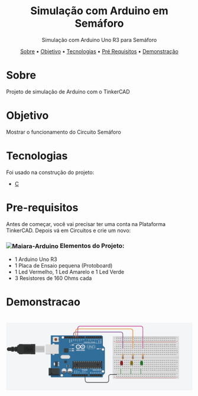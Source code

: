 <h1 align="center">Simulação com Arduino em Semáforo </h1>

<p align="center">Simulação com Arduino Uno R3 para Semáforo </p>


<p align="center"> 
 <a href="#sobre">Sobre</a> •
 <a href="#objetivo">Objetivo</a> •
 <a href="#tecnologias">Tecnologias</a> • 
 <a href="#pre-requisitos">Pré Requisitos</a> • 
 <a href="#demonstracao">Demonstração</a>
 
</p>

# Sobre
<p>Projeto de simulação de Arduino com o TinkerCAD </p>

# Objetivo
<p>
 Mostrar o funcionamento do Circuito Semáforo
</p>

# Tecnologias
<p>Foi usado na construção do projeto:

- [C](https://www.w3schools.com/c/)

</p>

# Pre-requisitos
<p>Antes de começar, você vai precisar ter uma conta na Plataforma TinkerCAD. Depois vá em Circuitos e crie um novo:

### <img align="center" alt="Maiara-Arduino" height="20" width="30" src="https://cdn.jsdelivr.net/gh/devicons/devicon/icons/arduino/arduino-original.svg"> Elementos do Projeto:
  
- 1 Arduino Uno R3  
- 1 Placa de Ensaio pequena (Protoboard)
- 1 Led Vermelho, 1 Led Amarelo e 1 Led Verde
- 3 Resistores de 160 Ohms cada
  

</p>

# Demonstracao

<h1 align="center">
  <img alt="Semáforo" title="#Semáforo" src="./Gif/semaforo gif.gif" />
</h1>
